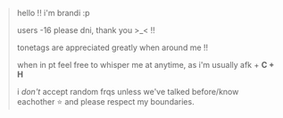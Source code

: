 > hello !! i'm brandi :p
> 
> users -16 please dni, thank you >_< !!
>
> tonetags are appreciated greatly when around me !!
>
> when in pt feel free to whisper me at anytime, as i'm usually afk + **C + H** 
>
> i _don't_ accept random frqs unless we've talked before/know eachother ⭐ and please respect my boundaries.

<!---
starcandies/starcandies is a ✨ special ✨ repository because its `README.md` (this file) appears on your GitHub profile.
You can click the Preview link to take a look at your changes.
--->
